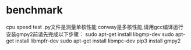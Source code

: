 # benchmark
cpu speed test
.py文件是测量单核性能
conway是多核性能,请用gcc编译运行
安装gmpy2前请先完成以下步骤：
sudo apt-get install libgmp-dev
sudo apt-get install libmpfr-dev
sudo apt-get install libmpc-dev
pip3 install gmpy2
